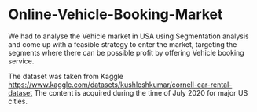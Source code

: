 # Online-Vehicle-Booking-Market
We had to analyse the Vehicle market in USA using Segmentation analysis and come up with a feasible strategy to enter the market, targeting the segments where there can be possible profit by offering Vehicle booking service.

The dataset was taken from Kaggle https://www.kaggle.com/datasets/kushleshkumar/cornell-car-rental-dataset
The content is acquired during the time of July 2020 for major US cities.
